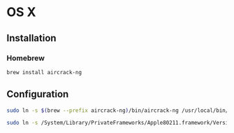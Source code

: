 # OS X

## Installation

### Homebrew

```sh
brew install aircrack-ng
```

## Configuration

```sh
sudo ln -s $(brew --prefix aircrack-ng)/bin/aircrack-ng /usr/local/bin/aircrack-ng
```

```sh
sudo ln -s /System/Library/PrivateFrameworks/Apple80211.framework/Versions/Current/Resources/airport /usr/local/bin/airport
```

